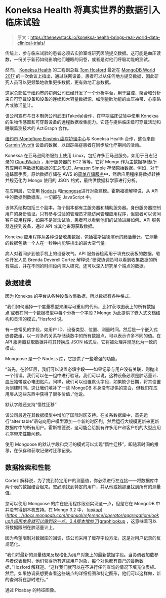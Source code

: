 # Koneksa Health 将真实世界的数据引入临床试验

> 原文：<https://thenewstack.io/koneksa-health-brings-real-world-data-clinical-trials/>

传统上，参与临床试验的患者必须去实验室或研究医院提交数据。这可能是血压读数，一份关于新药如何影响他们睡眠的问卷，或者是对他们呼吸功能的测试。

然而， [Koneksa Health](https://www.koneksahealth.com/) 的工程副总裁 [Tom Hosford](https://www.linkedin.com/in/tom-hosford-6086b319/) 最近在 [MongoDB World 2017](https://www.mongodb.com/world17) 的一次会议上指出，通过联网设备，患者可以从任何地方提交数据，因此研究人员可以更频繁地收集更多数据，更有效地汇总数据。

这家总部位于纽约市的初创公司已经开发了一个分析平台，用于监控、聚合和分析来自可穿戴设备和设备的连续和大容量数据源，如测量肺功能的血压袖带、心率贴片或肺活量计。

该公司宣布与日本制药公司武田(Takeda)合作，在早期临床试验中使用 Koneksa 的生物传感器和可穿戴设备的远程数据收集能力。它还与提供临床级可穿戴活动和睡眠监测技术的 ActiGraph 合作。

[纽约市 Montefiore Einstein 癌症护理中心](http://www.montefiore.org/cancer)与 Koneksa Health 合作，整合来自 [Garmin Vivofit](https://buy.garmin.com/en-US/US/p/143405) 设备的数据，以跟踪癌症患者在同步放化疗期间的活动。

Koneksa 在亚马逊网络服务上使用 Linux，包括许多亚马逊服务，如用于日志记录的 [CloudWatch](https://aws.amazon.com/cloudwatch/) ，用于服务器的 EC2 等等。它将 Mongo 作为主数据存储(所有应用程序数据和数据的汇总形式), Amazon Simple 存储原始数据。例如，对于追踪器手表，原始数据存储在 AWS 的[简单存储服务](http://docs.aws.amazon.com/AmazonS3/latest/dev/Welcome.html)中，然后应用程序将数据转换并规范化为 Mongo 使用的 JSON 格式，最终供数据科学家进行分析。

在应用层，它使用 [Node.js](https://nodejs.org/en/) 和[mongose](http://mongoosejs.com/)进行对象建模。霍斯福德解释说，从 API 中的数据到数据库，一切都在 JavaScript 中。

该体系结构包括三个副本，每个副本都有主服务器和辅助服务器。身份服务器控制用户的身份验证。只有参与试验的管理员才能访问管理应用程序，但患者可以访问客户应用程序，如果不是盲法试验，患者可以看到他们的试验进展如何。API 服务器连接到设备，通过 API 或其他来源获取数据。

Koneksa 应用程序从各种设备收集数据，包括霍斯福德演示的[肺活量计](http://www.mayoclinic.org/tests-procedures/spirometry/basics/definition/prc-20012673)。它测量的数据包括一个人在一秒钟内能够排出的最大空气量。

病人对着同步到他手机上的设备吹气。API 服务器检索用于填充仪表板的数据。软件开发人员 Brenda Deverell Cortez 解释说:“研究协调员可以看到收集数据的所有端点，并在不同的时间段内深入研究，还可以深入研究单个端点的数据。

## 数据建模

因为 Koneksa 的平台从各种设备收集数据，所以数据有各种格式。

“我们如何选择一个度量模型来编写可重用的代码，比如‘获取图表上的所有数据点’或者在同一个数据模型中每个分析一个字段？Mongo 为此提供了嵌入式文档结构和灵活的模式，”Hosford 说。

有一些常见的字段，如用户 ID、设备类型、位置、测量时间。然后是一个嵌入式嵌套数组，以一对多的关系存储读数中的所有数据点，可以表示许多不同的值。在 API 服务器获取数据并将其转换成 JSON 格式后，它将被处理并规范化为一致的模式。

Mongoose 是一个 Node.js 库，它提供了一些增强的功能。

“首先，在验证层，我们可以设置必填字段——如果记录与用户没有关联，则抛出一个错误。我们可以在一组中进行验证。我们可以说，这种设备必须是肺活量计、血压袖带或心电图贴片。同样，我们可以设置默认字段，如果缺少日期，将其设置为创建时间。这让我们填补了一些 MongoDB 本身没有提供的空白，但我们在应用层从这些东西中获得了很多价值，”他说。

默认字段还支持“惰性迁移”

该公司最近在其数据模型中增加了国际时区支持。在关系数据库中，首先运行“alter table”语句向用户模型添加一个新的时区列，然后运行大规模更新来更新数据库中的所有用户。霍斯福德说，这可能会给拥有许多用户和客户机的大型应用程序带来性能问题。

使用 Mongoose 的默认字段和灵活的模式可以实现“惰性迁移”，即随着时间的推移，在保存和获取记录时迁移记录。

## 数据检索和性能

Cortez 解释说，为了找到特定用户的测量值，你必须进行左连接——将数据库中两个表的数据结合起来。您必须找到特定的用户，并从他或她那里找到所有的测量值。

您可以使用 Mongoose 的库在应用程序级别实现这一点，但是它在 MongoDB 中并没有得到本机支持。在 Mongo 3.2 中， [$lookup](https://docs.mongodb.com/manual/reference/operator/aggregation/lookup/) 调用本身就可以做到这一点。3.4 版本增加了 [$graphlookup](https://docs.mongodb.com/manual/reference/operator/aggregation/graphLookup/) ，这意味着可以将数据限制在肺活量计上。

因为希望限制对数据库的回调，该公司采用了缓存字段方法，这是对用户记录的反规范化。

“我们将最新的测量结果反规格化为用户对象上的最新数据字段。当协调者加载参与者仪表板时，他们获得所有这些用户对象，每个对象都有自己的最新数据，”Hosford 解释道。“这样我们就可以在不进行任何查询的情况下填充仪表板。然后，如果协调员想要查看这些端点的详细视图和特定图形，他们可以这样做，新的查询将在那时进行。”

通过 Pixabay 的特征图像。

<svg xmlns:xlink="http://www.w3.org/1999/xlink" viewBox="0 0 68 31" version="1.1"><title>Group</title> <desc>Created with Sketch.</desc></svg>